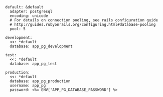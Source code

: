 
    default: &default
      adapter: postgresql
      encoding: unicode
      # For details on connection pooling, see rails configuration guide
      # http://guides.rubyonrails.org/configuring.html#database-pooling
      pool: 5

    development:
      <<: *default
      database: app_pg_development
      
    test:
      <<: *default
      database: app_pg_test

    production:
      <<: *default
      database: app_pg_production
      username: app_pg
      password: <%= ENV['APP_PG_DATABASE_PASSWORD'] %>
